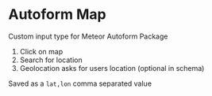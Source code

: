 Autoform Map
===================

Custom input type for Meteor Autoform Package

1) Click on map
2) Search for location
3) Geolocation asks for users location (optional in schema)

Saved as a `lat,lon` comma separated value

